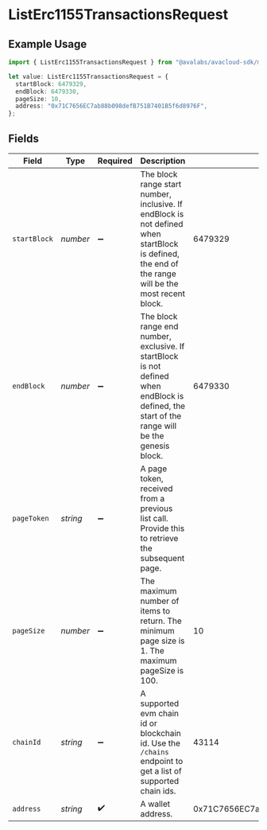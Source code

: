 # ListErc1155TransactionsRequest

## Example Usage

```typescript
import { ListErc1155TransactionsRequest } from "@avalabs/avacloud-sdk/models/operations";

let value: ListErc1155TransactionsRequest = {
  startBlock: 6479329,
  endBlock: 6479330,
  pageSize: 10,
  address: "0x71C7656EC7ab88b098defB751B7401B5f6d8976F",
};
```

## Fields

| Field                                                                                                                                               | Type                                                                                                                                                | Required                                                                                                                                            | Description                                                                                                                                         | Example                                                                                                                                             |
| --------------------------------------------------------------------------------------------------------------------------------------------------- | --------------------------------------------------------------------------------------------------------------------------------------------------- | --------------------------------------------------------------------------------------------------------------------------------------------------- | --------------------------------------------------------------------------------------------------------------------------------------------------- | --------------------------------------------------------------------------------------------------------------------------------------------------- |
| `startBlock`                                                                                                                                        | *number*                                                                                                                                            | :heavy_minus_sign:                                                                                                                                  | The block range start number, inclusive. If endBlock is not defined when startBlock is defined, the end of the range will be the most recent block. | 6479329                                                                                                                                             |
| `endBlock`                                                                                                                                          | *number*                                                                                                                                            | :heavy_minus_sign:                                                                                                                                  | The block range end number, exclusive. If startBlock is not defined when endBlock is defined, the start of the range will be the genesis block.     | 6479330                                                                                                                                             |
| `pageToken`                                                                                                                                         | *string*                                                                                                                                            | :heavy_minus_sign:                                                                                                                                  | A page token, received from a previous list call. Provide this to retrieve the subsequent page.                                                     |                                                                                                                                                     |
| `pageSize`                                                                                                                                          | *number*                                                                                                                                            | :heavy_minus_sign:                                                                                                                                  | The maximum number of items to return. The minimum page size is 1. The maximum pageSize is 100.                                                     | 10                                                                                                                                                  |
| `chainId`                                                                                                                                           | *string*                                                                                                                                            | :heavy_minus_sign:                                                                                                                                  | A supported evm chain id or blockchain id. Use the `/chains` endpoint to get a list of supported chain ids.                                         | 43114                                                                                                                                               |
| `address`                                                                                                                                           | *string*                                                                                                                                            | :heavy_check_mark:                                                                                                                                  | A wallet address.                                                                                                                                   | 0x71C7656EC7ab88b098defB751B7401B5f6d8976F                                                                                                          |